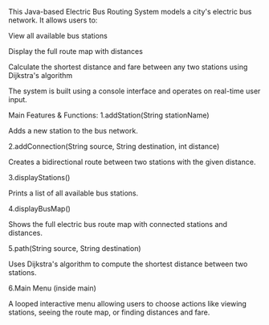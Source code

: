This Java-based Electric Bus Routing System models a city's electric bus network. It allows users to:

View all available bus stations

Display the full route map with distances

Calculate the shortest distance and fare between any two stations using Dijkstra's algorithm

The system is built using a console interface and operates on real-time user input.

Main Features & Functions:
1.addStation(String stationName)

Adds a new station to the bus network.

2.addConnection(String source, String destination, int distance)

Creates a bidirectional route between two stations with the given distance.

3.displayStations()

Prints a list of all available bus stations.

4.displayBusMap()

Shows the full electric bus route map with connected stations and distances.

5.path(String source, String destination)

Uses Dijkstra's algorithm to compute the shortest distance between two stations.

6.Main Menu (inside main)

A looped interactive menu allowing users to choose actions like viewing stations, seeing the route map, or finding distances and fare.

